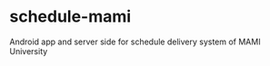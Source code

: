 schedule-mami
=============

Android app and server side for schedule delivery system of MAMI University
